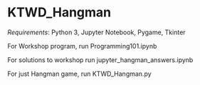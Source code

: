# KTWD_Hangman
*Requirements*: Python 3, Jupyter Notebook, Pygame, Tkinter

For Workshop program, run Programming101.ipynb

For solutions to workshop run jupyter_hangman_answers.ipynb
  
For just Hangman game, run KTWD_Hangman.py
